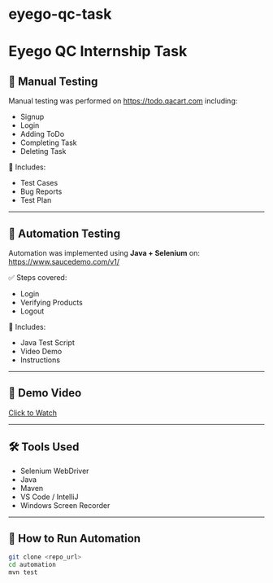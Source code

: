 # eyego-qc-task
# Eyego QC Internship Task

## 📌 Manual Testing
Manual testing was performed on https://todo.qacart.com including:

- Signup
- Login
- Adding ToDo
- Completing Task
- Deleting Task

📁 Includes:
- Test Cases
- Bug Reports
- Test Plan

---

## 🤖 Automation Testing
Automation was implemented using **Java + Selenium** on:  
https://www.saucedemo.com/v1/

✅ Steps covered:
- Login
- Verifying Products
- Logout

📁 Includes:
- Java Test Script
- Video Demo
- Instructions

---

## 🎥 Demo Video
[Click to Watch](<Put-GoogleDrive-or-GitHub-Link-Here>)

---

## 🛠 Tools Used
- Selenium WebDriver
- Java
- Maven
- VS Code / IntelliJ
- Windows Screen Recorder

---

## 📂 How to Run Automation
```bash
git clone <repo_url>
cd automation
mvn test
